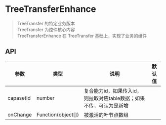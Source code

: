 # TreeTransferEnhance

> TreeTransfer 的特定业务版本  
> TreeTransfer 为控件核心内容  
> TreeTransferEnhance 在 TreeTransfer 基础上，实现了业务的组件

## API

| 参数 | 类型 | 说明 | 默认值 |
|-----|-----|-----|-----|
| capasetId | number | 复合能力id，如果传入id，则拉取对应table数据；如果不传，可认为是新增 | |
| onChange | Function(object[]) | 被激活的叶节点数组 | |

